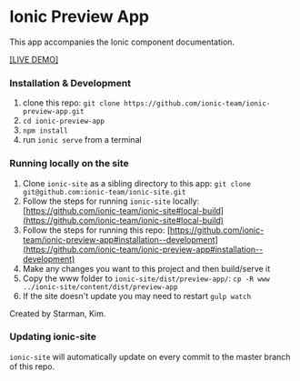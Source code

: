 # Ionic Preview App

This app accompanies the Ionic component documentation.

[[LIVE DEMO]](http://ionicframework.com/docs/components/)

### Installation & Development

1. clone this repo: `git clone https://github.com/ionic-team/ionic-preview-app.git`
2. `cd ionic-preview-app`
3. `npm install`
4. run `ionic serve` from a terminal


### Running locally on the site

1. Clone `ionic-site` as a sibling directory to this app: `git clone git@github.com:ionic-team/ionic-site.git`
2. Follow the steps for running `ionic-site` locally: [https://github.com/ionic-team/ionic-site#local-build](https://github.com/ionic-team/ionic-site#local-build)
3. Follow the steps for running this repo: [https://github.com/ionic-team/ionic-preview-app#installation--development](https://github.com/ionic-team/ionic-preview-app#installation--development)
4. Make any changes you want to this project and then build/serve it
5. Copy the www folder to `ionic-site/dist/preview-app/`: `cp -R www ../ionic-site/content/dist/preview-app`
6. If the site doesn't update you may need to restart `gulp watch`

Created by Starman, Kim.

### Updating ionic-site

`ionic-site` will automatically update on every commit to the master branch of this repo.
